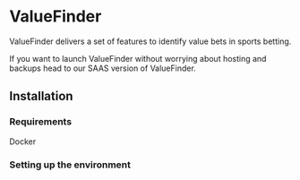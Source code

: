 # ValueFinder
ValueFinder delivers a set of features to identify value bets in sports betting.

If you want to launch ValueFinder without worrying about hosting and backups head to our SAAS version of ValueFinder.

## Installation

### Requirements
Docker

### Setting up the environment



